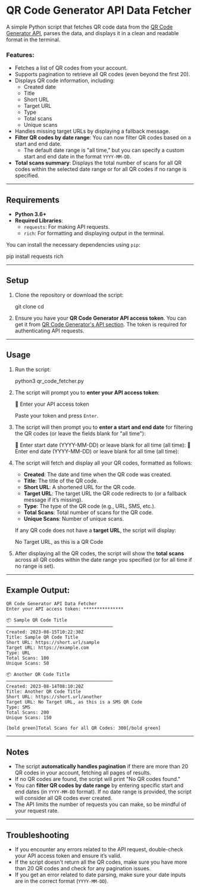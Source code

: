 # QR Code Generator API Data Fetcher

A simple Python script that fetches QR code data from the [QR Code Generator API](https://www.qr-code-generator.com/), parses the data, and displays it in a clean and readable format in the terminal.

### Features:
- Fetches a list of QR codes from your account.
- Supports pagination to retrieve all QR codes (even beyond the first 20).
- Displays QR code information, including:
  - Created date
  - Title
  - Short URL
  - Target URL
  - Type
  - Total scans
  - Unique scans
- Handles missing target URLs by displaying a fallback message.
- **Filter QR codes by date range**: You can now filter QR codes based on a start and end date.
  - The default date range is "all time," but you can specify a custom start and end date in the format `YYYY-MM-DD`.
- **Total scans summary**: Displays the total number of scans for all QR codes within the selected date range or for all QR codes if no range is specified.

---

## Requirements

- **Python 3.6+**
- **Required Libraries**:
  - `requests`: For making API requests.
  - `rich`: For formatting and displaying output in the terminal.

You can install the necessary dependencies using `pip`:

  pip install requests rich

---

## Setup

1. Clone the repository or download the script:

    git clone <repository-url>
    cd <repository-directory>

2. Ensure you have your **QR Code Generator API access token**. You can get it from [QR Code Generator's API section](https://www.qr-code-generator.com/). The token is required for authenticating API requests.

---

## Usage

1. Run the script:

    python3 qr_code_fetcher.py

2. The script will prompt you to **enter your API access token**:

    🔑 Enter your API access token

   Paste your token and press `Enter`.

3. The script will then prompt you to **enter a start and end date** for filtering the QR codes (or leave the fields blank for "all time"):

    📅 Enter start date (YYYY-MM-DD) or leave blank for all time (all time):
    📅 Enter end date (YYYY-MM-DD) or leave blank for all time (all time):

4. The script will fetch and display all your QR codes, formatted as follows:
   - **Created**: The date and time when the QR code was created.
   - **Title**: The title of the QR code.
   - **Short URL**: A shortened URL for the QR code.
   - **Target URL**: The target URL the QR code redirects to (or a fallback message if it’s missing).
   - **Type**: The type of the QR code (e.g., URL, SMS, etc.).
   - **Total Scans**: Total number of scans for the QR code.
   - **Unique Scans**: Number of unique scans.

   If any QR code does not have a **target URL**, the script will display:

    No Target URL, as this is a <Type> QR Code

5. After displaying all the QR codes, the script will show the **total scans** across all QR codes within the date range you specified (or for all time if no range is set).

---

## Example Output:

    QR Code Generator API Data Fetcher
    Enter your API access token: ***************

    📦 Sample QR Code Title
    ────────────────────────────────────────
    Created: 2023-08-15T10:22:30Z
    Title: Sample QR Code Title
    Short URL: https://short.url/sample
    Target URL: https://example.com
    Type: URL
    Total Scans: 100
    Unique Scans: 50

    📦 Another QR Code Title
    ────────────────────────────────────────
    Created: 2023-08-14T08:10:20Z
    Title: Another QR Code Title
    Short URL: https://short.url/another
    Target URL: No Target URL, as this is a SMS QR Code
    Type: SMS
    Total Scans: 200
    Unique Scans: 150

    [bold green]Total Scans for all QR Codes: 300[/bold green]

---

## Notes

- The script **automatically handles pagination** if there are more than 20 QR codes in your account, fetching all pages of results.
- If no QR codes are found, the script will print "No QR codes found."
- You can **filter QR codes by date range** by entering specific start and end dates (in `YYYY-MM-DD` format). If no date range is provided, the script will consider all QR codes ever created.
- The API limits the number of requests you can make, so be mindful of your request rate.

---

## Troubleshooting

- If you encounter any errors related to the API request, double-check your API access token and ensure it’s valid.
- If the script doesn't return all the QR codes, make sure you have more than 20 QR codes and check for any pagination issues.
- If you get an error related to date parsing, make sure your date inputs are in the correct format (`YYYY-MM-DD`).
